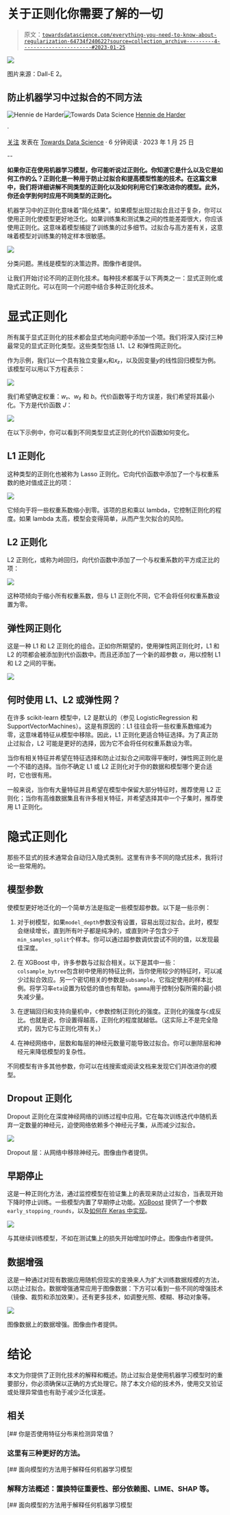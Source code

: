 # 关于正则化你需要了解的一切

> 原文：[`towardsdatascience.com/everything-you-need-to-know-about-regularization-64734f240622?source=collection_archive---------4-----------------------#2023-01-25`](https://towardsdatascience.com/everything-you-need-to-know-about-regularization-64734f240622?source=collection_archive---------4-----------------------#2023-01-25)

![](img/707b2d036e756284d5078b0cf9dd7876.png)

图片来源：Dall-E 2。

## 防止机器学习中过拟合的不同方法

[](https://hennie-de-harder.medium.com/?source=post_page-----64734f240622--------------------------------)![Hennie de Harder](https://hennie-de-harder.medium.com/?source=post_page-----64734f240622--------------------------------)[](https://towardsdatascience.com/?source=post_page-----64734f240622--------------------------------)![Towards Data Science](https://towardsdatascience.com/?source=post_page-----64734f240622--------------------------------) [Hennie de Harder](https://hennie-de-harder.medium.com/?source=post_page-----64734f240622--------------------------------)

·

[关注](https://medium.com/m/signin?actionUrl=https%3A%2F%2Fmedium.com%2F_%2Fsubscribe%2Fuser%2Ffb96be98b7b9&operation=register&redirect=https%3A%2F%2Ftowardsdatascience.com%2Feverything-you-need-to-know-about-regularization-64734f240622&user=Hennie+de+Harder&userId=fb96be98b7b9&source=post_page-fb96be98b7b9----64734f240622---------------------post_header-----------) 发表在 [Towards Data Science](https://towardsdatascience.com/?source=post_page-----64734f240622--------------------------------) · 6 分钟阅读 · 2023 年 1 月 25 日 [](https://medium.com/m/signin?actionUrl=https%3A%2F%2Fmedium.com%2F_%2Fvote%2Ftowards-data-science%2F64734f240622&operation=register&redirect=https%3A%2F%2Ftowardsdatascience.com%2Feverything-you-need-to-know-about-regularization-64734f240622&user=Hennie+de+Harder&userId=fb96be98b7b9&source=-----64734f240622---------------------clap_footer-----------)

--

[](https://medium.com/m/signin?actionUrl=https%3A%2F%2Fmedium.com%2F_%2Fbookmark%2Fp%2F64734f240622&operation=register&redirect=https%3A%2F%2Ftowardsdatascience.com%2Feverything-you-need-to-know-about-regularization-64734f240622&source=-----64734f240622---------------------bookmark_footer-----------)

**如果你正在使用机器学习模型，你可能听说过正则化。你知道它是什么以及它是如何工作的么？正则化是一种用于防止过拟合和提高模型性能的技术。在这篇文章中，我们将详细讲解不同类型的正则化以及如何利用它们来改进你的模型。此外，你还会学到何时应用不同类型的正则化。**

机器学习中的正则化意味着“简化结果”。如果模型出现过拟合且过于复杂，你可以使用正则化使模型更好地泛化。如果训练集和测试集之间的性能差距很大，你应该使用正则化。这意味着模型捕捉了训练集的过多细节。过拟合与高方差有关，这意味着模型对训练集的特定样本很敏感。

![](img/831ab37188815563db4d8358459e8987.png)

分类问题。黑线是模型的决策边界。图像作者提供。

让我们开始讨论不同的正则化技术。每种技术都属于以下两类之一：显式正则化或隐式正则化。可以在同一个问题中结合多种正则化技术。

# 显式正则化

所有属于显式正则化的技术都会显式地向问题中添加一个项。我们将深入探讨三种最常见的显式正则化类型。这些类型包括 L1、L2 和弹性网正则化。

作为示例，我们以一个具有独立变量*x₁*和*x₂*，以及因变量*y*的线性回归模型为例。该模型可以用以下方程表示：

![](img/fe979e98dcb2ad315ce68eb302e4d31f.png)

我们希望确定权重：*w₁*、*w₂* 和 *b*。代价函数等于均方误差，我们希望将其最小化。下方是代价函数 *J*：

![](img/97e30736f21c790028e8a78b02a87e60.png)

在以下示例中，你可以看到不同类型显式正则化的代价函数如何变化。

## L1 正则化

这种类型的正则化也被称为 Lasso 正则化。它向代价函数中添加了一个与权重系数的绝对值成正比的项：

![](img/51ae34b728ff166f414cccf614f9f69a.png)

它倾向于将一些权重系数缩小到零。该项的总和乘以 lambda，它控制正则化的程度。如果 lambda 太高，模型会变得简单，从而产生欠拟合的风险。

## L2 正则化

L2 正则化，或称为岭回归，向代价函数中添加了一个与权重系数的平方成正比的项：

![](img/afcef2f5ae3ed74eb31e152332370195.png)

这种项倾向于缩小所有权重系数，但与 L1 正则化不同，它不会将任何权重系数设置为零。

## 弹性网正则化

这是一种 L1 和 L2 正则化的组合。正如你所期望的，使用弹性网正则化时，L1 和 L2 的项都会被添加到代价函数中。而且还添加了一个新的超参数 *α*，用以控制 L1 和 L2 之间的平衡。

![](img/25ebac0e7e1c9f4754649980160f38a8.png)

## 何时使用 L1、L2 或弹性网？

在许多 scikit-learn 模型中，L2 是默认的（参见 LogisticRegression 和 SupportVectorMachines）。这是有原因的：L1 往往会将一些权重系数缩减为零，这意味着特征从模型中移除。因此，L1 正则化更适合特征选择。为了真正防止过拟合，L2 可能是更好的选择，因为它不会将任何权重系数设为零。

当你有相关特征并希望在特征选择和防止过拟合之间取得平衡时，弹性网正则化是一个不错的选择。当你不确定 L1 或 L2 正则化对于你的数据和模型哪个更合适时，它也很有用。

一般来说，当你有大量特征并且希望在模型中保留大部分特征时，推荐使用 L2 正则化；当你有高维数据集且有许多相关特征，并希望选择其中一个子集时，推荐使用 L1 正则化。

# 隐式正则化

那些不显式的技术通常会自动归入隐式类别。这里有许多不同的隐式技术，我将讨论一些常用的。

## 模型参数

使模型更好地泛化的一个简单方法是指定一些模型超参数。以下是一些示例：

1.  对于树模型，如果`model_depth`参数没有设置，容易出现过拟合。此时，模型会继续增长，直到所有叶子都是纯净的，或直到叶子包含少于`min_samples_split`个样本。你可以通过超参数调优尝试不同的值，以发现最佳深度。

1.  在 XGBoost 中，许多参数与过拟合相关。以下是其中一些：`colsample_bytree`包含树中使用的特征比例，当你使用较少的特征时，可以减少过拟合效应。另一个密切相关的参数是`subsample`，它指定使用的样本比例。将学习率`eta`设置为较低的值也有帮助。`gamma`用于控制分裂所需的最小损失减少量。

1.  在逻辑回归和支持向量机中，`C`参数控制正则化的强度。正则化的强度与`C`成反比。也就是说，你设置得越高，正则化的程度就越低。（这实际上不是完全隐式的，因为它与正则化项有关。）

1.  在神经网络中，层数和每层的神经元数量可能导致过拟合。你可以删除层和神经元来降低模型的复杂性。

不同模型有许多其他参数，你可以在线搜索或阅读文档来发现它们并改进你的模型。

## Dropout 正则化

Dropout 正则化在深度神经网络的训练过程中应用。它在每次训练迭代中随机丢弃一定数量的神经元，迫使网络依赖多个神经元子集，从而减少过拟合。

![](img/92b97102b3c367cb932c4763ea10bb7f.png)

Dropout 层：从网络中移除神经元。图像由作者提供。

## 早期停止

这是一种正则化方法，通过监控模型在验证集上的表现来防止过拟合，当表现开始下降时停止训练。一些模型内置了早期停止功能。[XGBoost](https://xgboost.readthedocs.io/en/stable/python/python_intro.html#early-stopping) 提供了一个参数`early_stopping_rounds`，以及[如何在 Keras 中实现](https://keras.io/api/callbacks/early_stopping/)。

![](img/0a01d7970e3585d79f8123a02fc80e68.png)

与其继续训练模型，不如在测试集上的损失开始增加时停止。图像由作者提供。

## 数据增强

这是一种通过对现有数据应用随机但现实的变换来人为扩大训练数据规模的方法，以防止过拟合。数据增强通常应用于图像数据：下方可以看到一些不同的增强技术（镜像、裁剪和添加效果）。还有更多技术，如调整光照、模糊、移动对象等。

![](img/ea948320e60083442cac5155421aa8aa.png)

图像数据上的数据增强。图像由作者提供。

# 结论

本文为你提供了正则化技术的解释和概述。防止过拟合是使用机器学习模型时的重要部分，你必须确保以正确的方式处理它。除了本文介绍的技术外，使用交叉验证或处理异常值也有助于减少泛化误差。

## 相关

[## 你是否使用特征分布来检测异常值？

### 这里有三种更好的方法。

[## 面向模型的方法用于解释任何机器学习模型

### 解释方法概述：置换特征重要性、部分依赖图、LIME、SHAP 等。

[## 面向模型的方法用于解释任何机器学习模型
